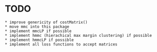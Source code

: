 TODO
===============
    * improve genericity of costMatrix()
    * move mmc into this package
    * implement mmcLP if possible
    * implement hmmc (hierachical max margin clustering) if possible
    * implement hmmcLP if possible
    * implement all loss functions to accept matrices
    
    

